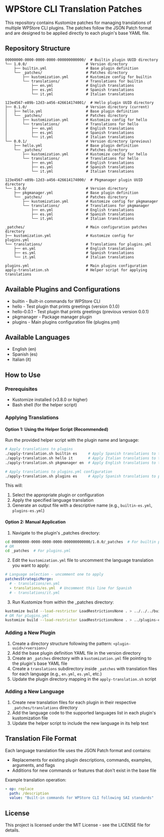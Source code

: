 # WPStore CLI Translation Patches

This repository contains Kustomize patches for managing translations of multiple WPStore CLI plugins. The patches follow the JSON Patch format and are designed to be applied directly to each plugin's base YAML file.

## Repository Structure

```
00000000-0000-0000-0000-000000000000/  # Builtin plugin UUID directory
└── 1.0.0/                           # Version directory
    ├── builtin.yml                  # Base plugin definition
    └── _patches/                    # Patches directory
        ├── kustomization.yml        # Kustomize config for builtin
        └── translations/            # Translations for builtin
            ├── en.yml               # English translations
            ├── es.yml               # Spanish translations
            └── it.yml               # Italian translations

123e4567-e89b-12d3-a456-426614174001/  # Hello plugin UUID directory
├── 0.1.0/                           # Version directory (current)
│   ├── hello.yml                    # Base plugin definition
│   └── _patches/                    # Patches directory
│       ├── kustomization.yml        # Kustomize config for hello
│       └── translations/            # Translations for hello
│           ├── en.yml               # English translations
│           ├── es.yml               # Spanish translations
│           └── it.yml               # Italian translations
└── 0.0.1/                           # Version directory (previous)
    ├── hello.yml                    # Base plugin definition
    └── _patches/                    # Patches directory
        ├── kustomization.yml        # Kustomize config for hello
        └── translations/            # Translations for hello
            ├── en.yml               # English translations
            ├── es.yml               # Spanish translations
            └── it.yml               # Italian translations

123e4567-e89b-12d3-a456-426614174000/  # Pkgmanager plugin UUID directory
└── 1.0.0/                           # Version directory
    ├── pkgmanager.yml               # Base plugin definition
    └── _patches/                    # Patches directory
        ├── kustomization.yml        # Kustomize config for pkgmanager
        └── translations/            # Translations for pkgmanager
            ├── en.yml               # English translations
            ├── es.yml               # Spanish translations
            └── it.yml               # Italian translations

_patches/                            # Main configuration patches directory
├── kustomization.yml                # Kustomize config for plugins.yml
└── translations/                    # Translations for plugins.yml
    ├── en.yml                       # English translations
    ├── es.yml                       # Spanish translations
    └── it.yml                       # Italian translations

plugins.yml                          # Main plugins configuration
apply-translation.sh                 # Helper script for applying translations
```

## Available Plugins and Configurations

- builtin - Built-in commands for WPStore CLI
- hello - Test plugin that prints greetings (version 0.1.0)
- hello-0.0.1 - Test plugin that prints greetings (previous version 0.0.1)
- pkgmanager - Package manager plugin
- plugins - Main plugins configuration file (plugins.yml)

## Available Languages

- English (en)
- Spanish (es)
- Italian (it)

## How to Use

### Prerequisites

- Kustomize installed (v3.8.0 or higher)
- Bash shell (for the helper script)

### Applying Translations

#### Option 1: Using the Helper Script (Recommended)

Run the provided helper script with the plugin name and language:

```bash
# Apply translations to plugins
./apply-translation.sh builtin es     # Apply Spanish translations to the builtin plugin
./apply-translation.sh hello it       # Apply Italian translations to the hello plugin
./apply-translation.sh pkgmanager en  # Apply English translations to the pkgmanager plugin

# Apply translations to plugins.yml configuration
./apply-translation.sh plugins es     # Apply Spanish translations to plugins.yml
```

This will:
1. Select the appropriate plugin or configuration
2. Apply the specified language translation
3. Generate an output file with a descriptive name (e.g., `builtin-es.yml`, `plugins-es.yml`)

#### Option 2: Manual Application

1. Navigate to the plugin's _patches directory:

```bash
cd 00000000-0000-0000-0000-000000000000/1.0.0/_patches  # For builtin plugin
# OR
cd _patches  # For plugins.yml
```

2. Edit the `kustomization.yml` file to uncomment the language translation you want to apply:

```yaml
# Language selection - uncomment one to apply
patchesStrategicMerge:
  # - translations/en.yml
  - translations/es.yml  # Uncomment this line for Spanish
  # - translations/it.yml
```

3. Run Kustomize from within the _patches directory:

```bash
kustomize build --load-restrictor LoadRestrictionsNone . > ../../../builtin-es.yml
# OR for plugins.yml
kustomize build --load-restrictor LoadRestrictionsNone . > ../plugins-es.yml
```

### Adding a New Plugin

1. Create a directory structure following the pattern: `<plugin-uuid>/<version>/`
2. Add the base plugin definition YAML file in the version directory
3. Create an `_patches` directory with a `kustomization.yml` file pointing to the plugin's base YAML file
4. Create a `translations` subdirectory inside `_patches` with translation files for each language (e.g., `en.yml`, `es.yml`, etc.)
5. Update the plugin directory mapping in the `apply-translation.sh` script

### Adding a New Language

1. Create new translation files for each plugin in their respective `_patches/translations` directory
2. Add the language code to the supported languages list in each plugin's kustomization file
3. Update the helper script to include the new language in its help text

## Translation File Format

Each language translation file uses the JSON Patch format and contains:

- Replacements for existing plugin descriptions, commands, examples, arguments, and flags
- Additions for new commands or features that don't exist in the base file

Example translation operation:

```yaml
- op: replace
  path: /description
  value: "Built-in commands for WPStore CLI following SAI standards"
```

## License

This project is licensed under the MIT License - see the LICENSE file for details.
